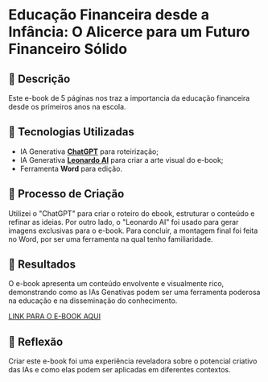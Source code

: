 # Educação Financeira desde a Infância: O Alicerce para um Futuro Financeiro Sólido

## 📒 Descrição
Este e-book de 5 páginas nos traz a importancia da educação financeira desde os primeiros anos na escola.

## 🤖 Tecnologias Utilizadas
- IA Generativa **[ChatGPT](https://chat.openai.com)** para roteirização;
- IA Generativa **[Leonardo AI](https://leonardo.ai)** para criar a arte visual do e-book;
- Ferramenta **Word** para edição.

## 🧐 Processo de Criação
Utilizei o "ChatGPT" para criar o roteiro do ebook, estruturar o conteúdo e refinar as ideias. Por outro lado, o "Leonardo AI" foi usado para gerar imagens exclusivas para o e-book. Para concluir, a montagem final foi feita no Word, por ser uma ferramenta na qual tenho familiaridade.

## 🚀 Resultados
O e-book apresenta um conteúdo envolvente e visualmente rico, demonstrando como as IAs Genativas podem ser uma ferramenta poderosa na educação e na disseminação do conhecimento.

[LINK PARA O E-BOOK AQUI](https://github.com/paulaalessandrars/lab-natty-or-not/blob/main/Educa%C3%A7%C3%A3o%20Financeira%20desde%20a%20Inf%C3%A2ncia.md)

## 💭 Reflexão
Criar este e-book foi uma experiência reveladora sobre o potencial criativo das IAs e como elas podem ser aplicadas em diferentes contextos.
